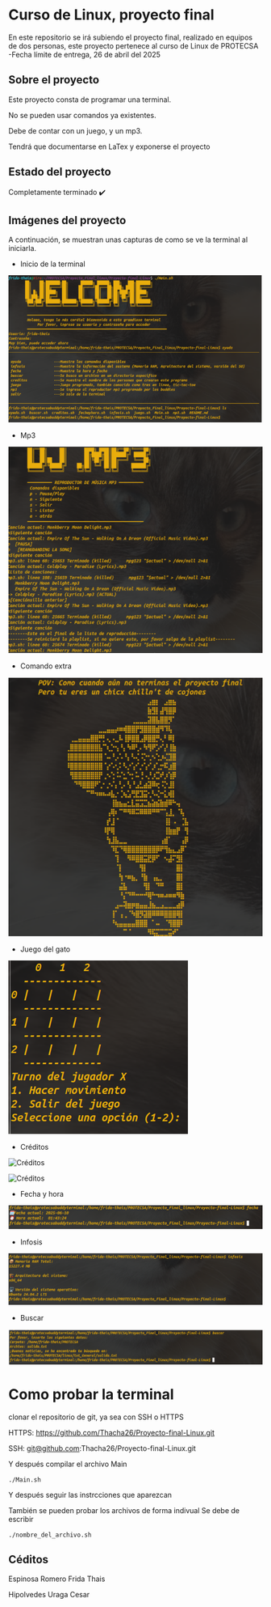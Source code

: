 # Curso de Linux, proyecto final

En este repositorio se irá subiendo el proyecto final, realizado en equipos de dos personas, este proyecto pertenece al curso de Linux de PROTECSA
-Fecha límite de entrega, 26 de abril del 2025

## Sobre el proyecto

Este proyecto consta de programar una terminal.

No se pueden usar comandos ya existentes.

Debe de contar con un juego, y un mp3.

Tendrá que documentarse en LaTex y exponerse el proyecto

## Estado del proyecto

Completamente terminado :heavy_check_mark:

## Imágenes del proyecto

A continuación, se muestran unas capturas de como se ve la terminal al iniciarla.

- Inicio de la terminal

![Captura_Inicio_terminal](https://github.com/Thacha26/Proyecto-final-Linux/blob/main/Capturas/Captura_Inicio_terminal.png)

- Mp3

![MP2](https://github.com/Thacha26/Proyecto-final-Linux/blob/main/Capturas/MP3.png)

- Comando extra

![Comando_extra](https://github.com/Thacha26/Proyecto-final-Linux/blob/main/Capturas/Extra.png)

- Juego del gato

![Juego](https://github.com/Thacha26/Proyecto-final-Linux/blob/main/Capturas/Gatpo.png)

- Créditos

![Créditos](https://github.com/Thacha26/Proyecto-final-Linux/blob/main/Capturas/cr%C3%A9ditospt1.png)

![Créditos](https://github.com/Thacha26/Proyecto-final-Linux/blob/main/Capturas/cr%C3%A9ditospt2.png)


- Fecha y hora

![fecha](https://github.com/Thacha26/Proyecto-final-Linux/blob/main/Capturas/fecha.png)

- Infosis

![info](https://github.com/Thacha26/Proyecto-final-Linux/blob/main/Capturas/infosis.png)

- Buscar

![busca](https://github.com/Thacha26/Proyecto-final-Linux/blob/main/Capturas/Buscar.png)

# Como probar la terminal
clonar el repositorio de git, ya sea con SSH o HTTPS

HTTPS: https://github.com/Thacha26/Proyecto-final-Linux.git

SSH: git@github.com:Thacha26/Proyecto-final-Linux.git

Y después compilar el archivo Main

```
./Main.sh
```
Y después seguir las instrcciones que aparezcan

También se pueden probar los archivos de forma indivual
Se debe de escribir 

```
./nombre_del_archivo.sh
```

## Céditos

Espinosa Romero Frida Thais 

Hipolvedes Uraga Cesar
